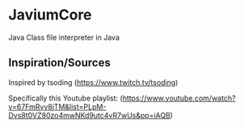 # JaviumCore

Java Class file interpreter in Java

## Inspiration/Sources
Inspired by tsoding (https://www.twitch.tv/tsoding)

Specifically this Youtube playlist: (https://www.youtube.com/watch?v=67FmRyv8jTM&list=PLpM-Dvs8t0VZ80zo4mwNKd9utc4vR7wUs&pp=iAQB)
